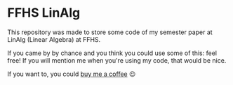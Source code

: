 # FFHS LinAlg

This repository was made to store some code of my semester paper at LinAlg (Linear Algebra) at FFHS.

If you came by by chance and you think you could use some of this: feel free!
If you will mention me when you're using my code, that would be nice.

If you want to, you could [buy me a coffee](https://buymeacoffee.com/toebu) 😉